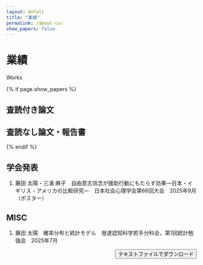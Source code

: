 ```yaml
---
layout: defalt
title: "業績"
permalink: /about-cv/
show_papers: false
---
```


<div class="page-header">
    <h1>業績</h1>
    <p class="page-subtitle">Works</p>
</div>

<div class="cv-content">
    {% if page.show_papers %}
    <div class="cv-section">
        <div class="cv-card">
            <h2>査読付き論文</h2>
            <ol class="cv-ol">
                <!-- 例: 藤田 太陽・三浦 麻子. 論文タイトル. 掲載誌名, 巻(号), 頁, 20XX. <span class="cv-flag peer">査読あり</span> -->
            </ol>
        </div>
    </div>
    <div class="cv-section">
        <div class="cv-card">
            <h2>査読なし論文・報告書</h2>
            <ol class="cv-ol">
                <!-- 例: 藤田 太陽. 報告書タイトル. 機関名, 20XX. <span class="cv-flag nopeer">査読なし</span> -->
            </ol>
        </div>
    {% endif %}
    </div>
    <div class="cv-section">
        <div class="cv-card">
            <h2>学会発表</h2>
            <ol class="cv-ol">
                <li>藤田 太陽・三浦 麻子　自由意志信念が援助行動にもたらす効果―日本・イギリス・アメリカの比較研究―　日本社会心理学会第66回大会　2025年9月（ポスター）</li>
            </ol>
        </div>
    </div>
    <div class="cv-section">
        <div class="cv-card">
            <h2>MISC</h2>
            <ol class="cv-ol">
                <li>藤田 太陽　確率分布と統計モデル　発達認知科学若手分科会，第1回統計勉強会　2025年7月</li>
            </ol>
        </div>
    </div>
    <div style="text-align:right; margin-bottom: 16px;">
        <button id="download-cv-text" class="btn btn-outline">テキストファイルでダウンロード</button>
    </div>
</div>

